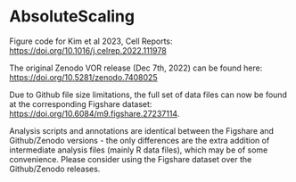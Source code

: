 # AbsoluteScaling

Figure code for Kim et al 2023, Cell Reports: https://doi.org/10.1016/j.celrep.2022.111978

The original Zenodo VOR release (Dec 7th, 2022) can be found here: https://doi.org/10.5281/zenodo.7408025

Due to Github file size limitations, the full set of data files can now be found at the corresponding Figshare dataset: https://doi.org/10.6084/m9.figshare.27237114.

Analysis scripts and annotations are identical between the Figshare and Github/Zenodo versions - the only differences are the extra addition of intermediate analysis files (mainly R data files), which may be of some convenience. Please consider using the Figshare dataset over the Github/Zenodo releases.
